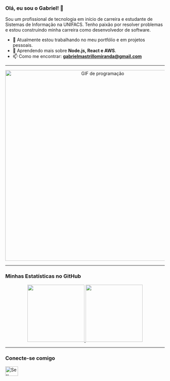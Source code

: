 ### Olá, eu sou o Gabriel! 👋

<p align="left"> 
  Sou um profissional de tecnologia em início de carreira e estudante de Sistemas de Informação na UNIFACS. Tenho paixão por resolver problemas e estou construindo minha carreira como desenvolvedor de software.
</p>

- 🔭 Atualmente estou trabalhando no meu portfólio e em projetos pessoais.
- 🌱 Aprendendo mais sobre **Node.js, React e AWS**.
- 📫 Como me encontrar: **gabrielmastrillomiranda@gmail.com**

---

<p align="center">
  <img src="https://media.giphy.com/media/v1.Y2lkPTc5MGI3NjExdG9uY25zY2V4emY5ZWRuY3k4b3F3d3h5eW1tM201d2V0enFhaG16eSZlcD12MV9pbnRlcm5hbF9naWZfYnlfaWQmY3Q9Zw/qgQUggAC3Pfv687qPC/giphy.gif" alt="GIF de programação" width="600"/>
</p>

---

### Minhas Estatísticas no GitHub

<p align="center">
  <a href="https://github.com/gmastrillo">
    <img height="180em" src="https://github-readme-stats.vercel.app/api?username=gmastrillo&show_icons=true&theme=dracula&include_all_commits=true&count_private=true"/>
    <img height="180em" src="https://github-readme-stats.vercel.app/api/top-langs/?username=gmastrillo&layout=compact&langs_count=7&theme=dracula"/>
  </a>
</p>

---

### Conecte-se comigo

<p align="left">
<a href="https://www.linkedin.com/in/gabriel-silva-miranda-813431277/" target="_blank"><img align="center" src="https://raw.githubusercontent.com/rahuldkjain/github-profile-readme-generator/master/src/images/icons/Social/linked-in-alt.svg" alt="Seu LinkedIn" height="30" width="40" /></a>
</p>
